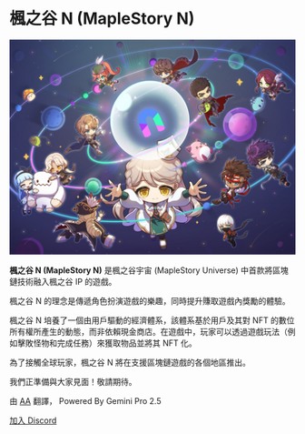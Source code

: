 # 楓之谷 N (MapleStory N)

![](.gitbook/assets/image_1747236239323_194.png)

**楓之谷 N (MapleStory N)** 是楓之谷宇宙 (MapleStory Universe) 中首款將區塊鏈技術融入楓之谷 IP 的遊戲。

楓之谷 N 的理念是傳遞角色扮演遊戲的樂趣，同時提升賺取遊戲內獎勵的體驗。

楓之谷 N 培養了一個由用戶驅動的經濟體系，該體系基於用戶及其對 NFT 的數位所有權所產生的動態，而非依賴現金商店。在遊戲中，玩家可以透過遊戲玩法（例如擊敗怪物和完成任務）來獲取物品並將其 NFT 化。

為了接觸全球玩家，楓之谷 N 將在支援區塊鏈遊戲的各個地區推出。

我們正準備與大家見面！敬請期待。

由 [AA](https://github.com/aliceric27/MSU-Gitbook) 翻譯， Powered By Gemini Pro 2.5

[加入 Discord](https://discord.gg/xNTwadYFE5)
